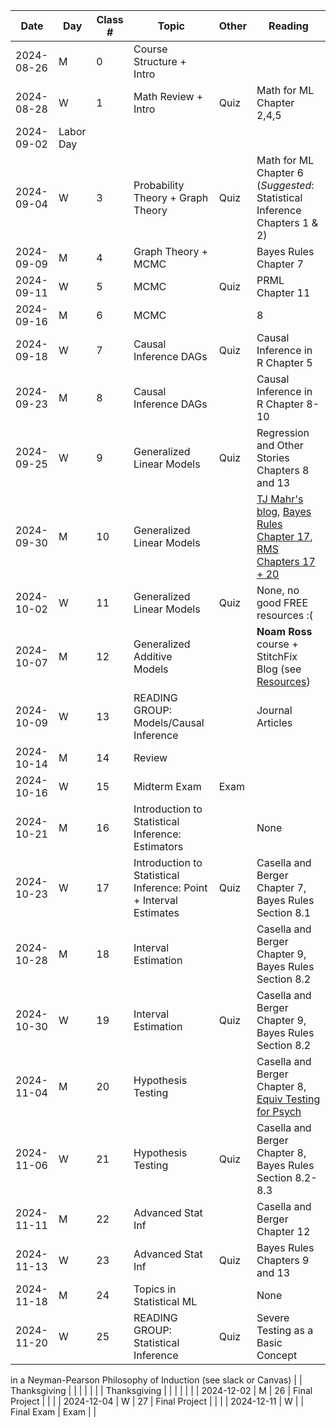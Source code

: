 | Date | Day | Class \# | Topic | Other | Reading |
|----|----|----|----|----|----|
| 2024-08-26 | M | 0 | Course Structure + Intro |  |  |
| 2024-08-28 | W | 1 | Math Review + Intro | Quiz | Math for ML Chapter 2,4,5 |
| 2024-09-02 | Labor Day |  |  |  |  |
| 2024-09-04 | W | 3 | Probability Theory + Graph Theory | Quiz | Math for ML Chapter 6 (*Suggested*: Statistical Inference Chapters 1 & 2) |
| 2024-09-09 | M | 4 | Graph Theory + MCMC |  | Bayes Rules Chapter 7 |
| 2024-09-11 | W | 5 | MCMC | Quiz | PRML Chapter 11 |
| 2024-09-16 | M | 6 | MCMC |  | 8 |
| 2024-09-18 | W | 7 | Causal Inference DAGs | Quiz | Causal Inference in R Chapter 5 |
| 2024-09-23 | M | 8 | Causal Inference DAGs |  | Causal Inference in R Chapter 8-10 |
| 2024-09-25 | W | 9 | Generalized Linear Models | Quiz | Regression and Other Stories Chapters 8 and 13 |
| 2024-09-30 | M | 10 | Generalized Linear Models |  | [TJ Mahr's blog](https://www.tjmahr.com/plotting-partial-pooling-in-mixed-effects-models/), [Bayes Rules Chapter 17](https://www.bayesrulesbook.com/chapter-17), [RMS Chapters 17 + 20](https://hbiostat.org/rmsc) |
| 2024-10-02 | W | 11 | Generalized Linear Models | Quiz | None, no good FREE resources :( |
| 2024-10-07 | M | 12 | Generalized Additive Models |  | **Noam Ross** course + StitchFix Blog (see [Resources](https://github.com/chelseaparlett/CPSC540ParlettPelleriti/blob/main/Admin/Resources.md)) |
| 2024-10-09 | W | 13 | READING GROUP: Models/Causal Inference |  | Journal Articles |
| 2024-10-14 | M | 14 | Review |  |  |
| 2024-10-16 | W | 15 | Midterm Exam | Exam |  |
| 2024-10-21 | M | 16 | Introduction to Statistical Inference: Estimators |  | None |
| 2024-10-23 | W | 17 | Introduction to Statistical Inference: Point + Interval Estimates | Quiz | Casella and Berger Chapter 7, Bayes Rules Section 8.1 |
| 2024-10-28 | M | 18 | Interval Estimation |  | Casella and Berger Chapter 9, Bayes Rules Section 8.2 |
| 2024-10-30 | W | 19 | Interval Estimation | Quiz | Casella and Berger Chapter 9, Bayes Rules Section 8.2 |
| 2024-11-04 | M | 20 | Hypothesis Testing |  | Casella and Berger Chapter 8, [Equiv Testing for Psych](https://journals.sagepub.com/doi/pdf/10.1177/2515245918770963) |
| 2024-11-06 | W | 21 | Hypothesis Testing | Quiz | Casella and Berger Chapter 8, Bayes Rules Section 8.2-8.3 |
| 2024-11-11 | M | 22 | Advanced Stat Inf |  | Casella and Berger Chapter 12 |
| 2024-11-13 | W | 23 | Advanced Stat Inf | Quiz | Bayes Rules Chapters 9 and 13 |
| 2024-11-18 | M | 24 | Topics in Statistical ML |  | None |
| 2024-11-20 | W | 25 | READING GROUP: Statistical Inference | Quiz | Severe Testing as a Basic Concept
in a Neyman-Pearson Philosophy
of Induction (see slack or Canvas) |
| Thanksgiving |  |  |  |  |  |
| Thanksgiving |  |  |  |  |  |
| 2024-12-02 | M | 26 | Final Project |  |  |
| 2024-12-04 | W | 27 | Final Project |  |  |
| 2024-12-11 | W |  | Final Exam | Exam |  |
